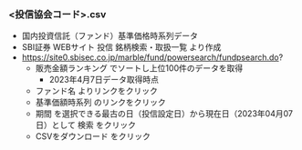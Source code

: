 ### <投信協会コード>.csv
* 国内投資信託（ファンド）基準価格時系列データ
* SBI証券 WEBサイト 投信 銘柄検索・取扱一覧 より作成
* https://site0.sbisec.co.jp/marble/fund/powersearch/fundpsearch.do?
  * 販売金額ランキング でソートし上位100件のデータを取得
    * 2023年4月7日データ取得時点
  * ファンド名 よりリンクをクリック
  * 基準価額時系列 のリンクをクリック
  * 期間 を選択できる最古の日（投信設定日）から現在日（2023年04月07日）として 検索 をクリック
  * CSVをダウンロード をクリック
